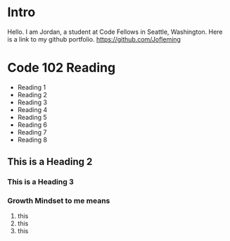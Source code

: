 # Intro
Hello. I am Jordan, a student at Code Fellows in Seattle, Washington. Here is a link to my github portfolio. https://github.com/Jofleming

# Code 102 Reading

- Reading 1
- Reading 2
- Reading 3
- Reading 4
- Reading 5
- Reading 6
- Reading 7
- Reading 8

## This is a Heading 2
### This is a Heading 3


### Growth Mindset to me means
1. this
2. this
3. this
